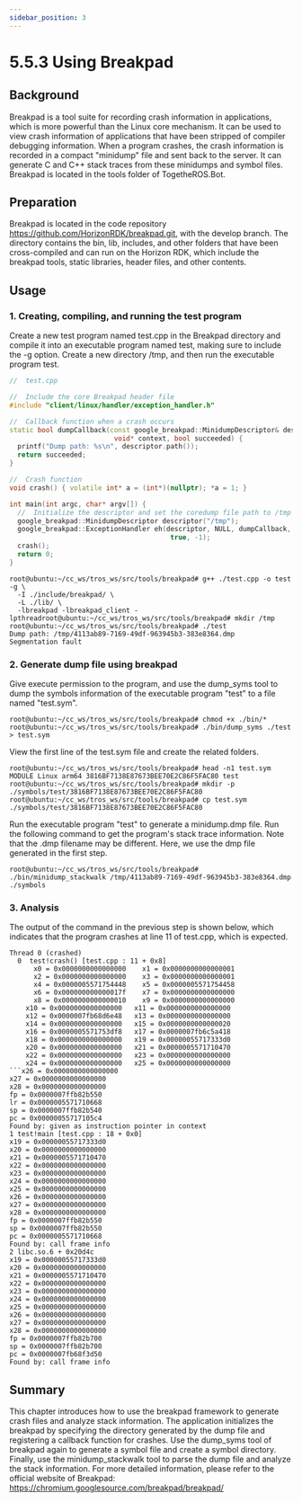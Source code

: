 ```yaml
---
sidebar_position: 3
---
```

# 5.5.3 Using Breakpad

## Background

Breakpad is a tool suite for recording crash information in applications, which is more powerful than the Linux core mechanism. It can be used to view crash information of applications that have been stripped of compiler debugging information. When a program crashes, the crash information is recorded in a compact "minidump" file and sent back to the server. It can generate C and C++ stack traces from these minidumps and symbol files. Breakpad is located in the tools folder of TogetheROS.Bot.

## Preparation

Breakpad is located in the code repository <https://github.com/HorizonRDK/breakpad.git>, with the develop branch. The directory contains the bin, lib, includes, and other folders that have been cross-compiled and can run on the Horizon RDK, which include the breakpad tools, static libraries, header files, and other contents.

## Usage
### 1. Creating, compiling, and running the test program
Create a new test program named test.cpp in the Breakpad directory and compile it into an executable program named test, making sure to include the -g option. Create a new directory /tmp, and then run the executable program test.

```c++
//  test.cpp

//  Include the core Breakpad header file
#include "client/linux/handler/exception_handler.h"

//  Callback function when a crash occurs
static bool dumpCallback(const google_breakpad::MinidumpDescriptor& descriptor,
                          void* context, bool succeeded) {
  printf("Dump path: %s\n", descriptor.path());
  return succeeded;
}

//  Crash function
void crash() { volatile int* a = (int*)(nullptr); *a = 1; }

int main(int argc, char* argv[]) {
  //  Initialize the descriptor and set the coredump file path to /tmp
  google_breakpad::MinidumpDescriptor descriptor("/tmp");
  google_breakpad::ExceptionHandler eh(descriptor, NULL, dumpCallback, NULL,
                                        true, -1);
  crash();
  return 0;
}
```

```shell
root@ubuntu:~/cc_ws/tros_ws/src/tools/breakpad# g++ ./test.cpp -o test -g \
  -I ./include/breakpad/ \
  -L ./lib/ \
  -lbreakpad -lbreakpad_client -lpthreadroot@ubuntu:~/cc_ws/tros_ws/src/tools/breakpad# mkdir /tmp
root@ubuntu:~/cc_ws/tros_ws/src/tools/breakpad# ./test
Dump path: /tmp/4113ab89-7169-49df-963945b3-383e8364.dmp
Segmentation fault
```

### 2. Generate dump file using breakpad

Give execute permission to the program, and use the dump_syms tool to dump the symbols information of the executable program "test" to a file named "test.sym".

```shell
root@ubuntu:~/cc_ws/tros_ws/src/tools/breakpad# chmod +x ./bin/*
root@ubuntu:~/cc_ws/tros_ws/src/tools/breakpad# ./bin/dump_syms ./test > test.sym
```

View the first line of the test.sym file and create the related folders.

```shell
root@ubuntu:~/cc_ws/tros_ws/src/tools/breakpad# head -n1 test.sym
MODULE Linux arm64 3816BF7138E87673BEE70E2C86F5FAC80 test
root@ubuntu:~/cc_ws/tros_ws/src/tools/breakpad# mkdir -p ./symbols/test/3816BF7138E87673BEE70E2C86F5FAC80 
root@ubuntu:~/cc_ws/tros_ws/src/tools/breakpad# cp test.sym ./symbols/test/3816BF7138E87673BEE70E2C86F5FAC80 
```

Run the executable program "test" to generate a minidump.dmp file. Run the following command to get the program's stack trace information. Note that the .dmp filename may be different. Here, we use the dmp file generated in the first step.

```shell
root@ubuntu:~/cc_ws/tros_ws/src/tools/breakpad# ./bin/minidump_stackwalk /tmp/4113ab89-7169-49df-963945b3-383e8364.dmp ./symbols
```

### 3. Analysis

The output of the command in the previous step is shown below, which indicates that the program crashes at line 11 of test.cpp, which is expected.

```text
Thread 0 (crashed)
  0  test!crash() [test.cpp : 11 + 0x8]
      x0 = 0x0000000000000000    x1 = 0x0000000000000001
      x2 = 0x0000000000000000    x3 = 0x0000000000000001
      x4 = 0x0000005571754448    x5 = 0x0000005571754458
      x6 = 0x000000000000017f    x7 = 0x0000000000000000
      x8 = 0x0000000000000010    x9 = 0x0000000000000000
    x10 = 0x0000000000000000   x11 = 0x0000000000000000
    x12 = 0x0000007fb68d6e48   x13 = 0x0000000000000000
    x14 = 0x0000000000000000   x15 = 0x0000000000000020
    x16 = 0x0000005571753df8   x17 = 0x0000007fb6c5a418
    x18 = 0x0000000000000000   x19 = 0x00000055717333d0
    x20 = 0x0000000000000000   x21 = 0x0000005571710470
    x22 = 0x0000000000000000   x23 = 0x0000000000000000
    x24 = 0x0000000000000000   x25 = 0x0000000000000000
```x26 = 0x0000000000000000
x27 = 0x0000000000000000
x28 = 0x0000000000000000
fp = 0x0000007ffb82b550
lr = 0x0000005571710668
sp = 0x0000007ffb82b540
pc = 0x00000055717105c4
Found by: given as instruction pointer in context
1 test!main [test.cpp : 18 + 0x0]
x19 = 0x00000055717333d0
x20 = 0x0000000000000000
x21 = 0x0000005571710470
x22 = 0x0000000000000000
x23 = 0x0000000000000000
x24 = 0x0000000000000000
x25 = 0x0000000000000000
x26 = 0x0000000000000000
x27 = 0x0000000000000000
x28 = 0x0000000000000000
fp = 0x0000007ffb82b550
sp = 0x0000007ffb82b550
pc = 0x0000005571710668
Found by: call frame info
2 libc.so.6 + 0x20d4c
x19 = 0x00000055717333d0
x20 = 0x0000000000000000
x21 = 0x0000005571710470
x22 = 0x0000000000000000
x23 = 0x0000000000000000
x24 = 0x0000000000000000
x25 = 0x0000000000000000
x26 = 0x0000000000000000
x27 = 0x0000000000000000
x28 = 0x0000000000000000
fp = 0x0000007ffb82b700
sp = 0x0000007ffb82b700
pc = 0x0000007fb68f3d50
Found by: call frame info
```

## Summary

This chapter introduces how to use the breakpad framework to generate crash files and analyze stack information. The application initializes the breakpad by specifying the directory generated by the dump file and registering a callback function for crashes. Use the dump_syms tool of breakpad again to generate a symbol file and create a symbol directory. Finally, use the minidump_stackwalk tool to parse the dump file and analyze the stack information.
For more detailed information, please refer to the official website of Breakpad: https://chromium.googlesource.com/breakpad/breakpad/